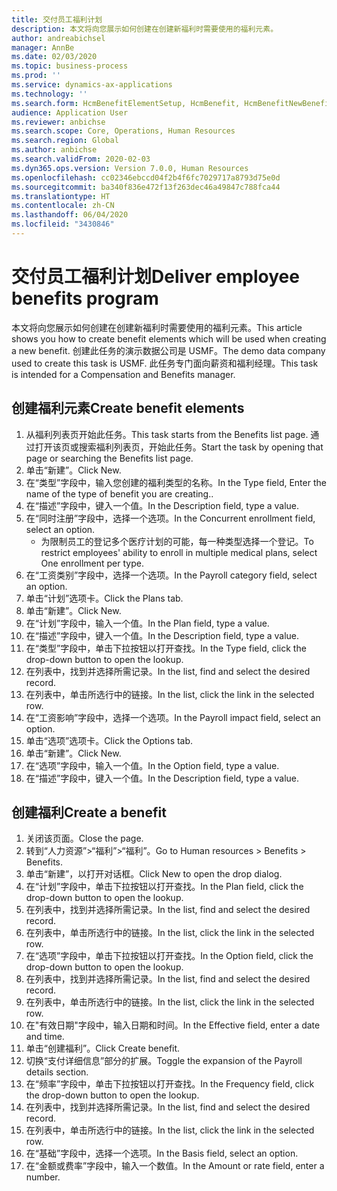 ```yaml
---
title: 交付员工福利计划
description: 本文将向您展示如何创建在创建新福利时需要使用的福利元素。
author: andreabichsel
manager: AnnBe
ms.date: 02/03/2020
ms.topic: business-process
ms.prod: ''
ms.service: dynamics-ax-applications
ms.technology: ''
ms.search.form: HcmBenefitElementSetup, HcmBenefit, HcmBenefitNewBenefit, HcmBenefitPlanLookup, BenefitWorkspace, HcmBenefitSummaryPart
audience: Application User
ms.reviewer: anbichse
ms.search.scope: Core, Operations, Human Resources
ms.search.region: Global
ms.author: anbichse
ms.search.validFrom: 2020-02-03
ms.dyn365.ops.version: Version 7.0.0, Human Resources
ms.openlocfilehash: cc02346ebccd04f2b4f6fc7029717a8793d75e0d
ms.sourcegitcommit: ba340f836e472f13f263dec46a49847c788fca44
ms.translationtype: HT
ms.contentlocale: zh-CN
ms.lasthandoff: 06/04/2020
ms.locfileid: "3430846"
---
```

# <a name="deliver-employee-benefits-program"></a><span data-ttu-id="07dbd-103">交付员工福利计划</span><span class="sxs-lookup"><span data-stu-id="07dbd-103">Deliver employee benefits program</span></span>

<span data-ttu-id="07dbd-104">本文将向您展示如何创建在创建新福利时需要使用的福利元素。</span><span class="sxs-lookup"><span data-stu-id="07dbd-104">This article shows you how to create benefit elements which will be used when creating a new benefit.</span></span> <span data-ttu-id="07dbd-105">创建此任务的演示数据公司是 USMF。</span><span class="sxs-lookup"><span data-stu-id="07dbd-105">The demo data company used to create this task is USMF.</span></span> <span data-ttu-id="07dbd-106">此任务专门面向薪资和福利经理。</span><span class="sxs-lookup"><span data-stu-id="07dbd-106">This task is intended for a Compensation and Benefits manager.</span></span>


## <a name="create-benefit-elements"></a><span data-ttu-id="07dbd-107">创建福利元素</span><span class="sxs-lookup"><span data-stu-id="07dbd-107">Create benefit elements</span></span>
1. <span data-ttu-id="07dbd-108">从福利列表页开始此任务。</span><span class="sxs-lookup"><span data-stu-id="07dbd-108">This task starts from the Benefits list page.</span></span> <span data-ttu-id="07dbd-109">通过打开该页或搜索福利列表页，开始此任务。</span><span class="sxs-lookup"><span data-stu-id="07dbd-109">Start the task by opening that page or searching the Benefits list page.</span></span>
2. <span data-ttu-id="07dbd-110">单击“新建”。</span><span class="sxs-lookup"><span data-stu-id="07dbd-110">Click New.</span></span>
3. <span data-ttu-id="07dbd-111">在“类型”字段中，输入您创建的福利类型的名称。</span><span class="sxs-lookup"><span data-stu-id="07dbd-111">In the Type field, Enter the name of the type of benefit you are creating..</span></span>
4. <span data-ttu-id="07dbd-112">在“描述”字段中，键入一个值。</span><span class="sxs-lookup"><span data-stu-id="07dbd-112">In the Description field, type a value.</span></span>
5. <span data-ttu-id="07dbd-113">在“同时注册”字段中，选择一个选项。</span><span class="sxs-lookup"><span data-stu-id="07dbd-113">In the Concurrent enrollment field, select an option.</span></span>
    * <span data-ttu-id="07dbd-114">为限制员工的登记多个医疗计划的可能，每一种类型选择一个登记。</span><span class="sxs-lookup"><span data-stu-id="07dbd-114">To restrict employees' ability to enroll in multiple medical plans, select One enrollment per type.</span></span>  
6. <span data-ttu-id="07dbd-115">在“工资类别”字段中，选择一个选项。</span><span class="sxs-lookup"><span data-stu-id="07dbd-115">In the Payroll category field, select an option.</span></span>
7. <span data-ttu-id="07dbd-116">单击“计划”选项卡。</span><span class="sxs-lookup"><span data-stu-id="07dbd-116">Click the Plans tab.</span></span>
8. <span data-ttu-id="07dbd-117">单击“新建”。</span><span class="sxs-lookup"><span data-stu-id="07dbd-117">Click New.</span></span>
9. <span data-ttu-id="07dbd-118">在“计划”字段中，输入一个值。</span><span class="sxs-lookup"><span data-stu-id="07dbd-118">In the Plan field, type a value.</span></span>
10. <span data-ttu-id="07dbd-119">在“描述”字段中，键入一个值。</span><span class="sxs-lookup"><span data-stu-id="07dbd-119">In the Description field, type a value.</span></span>
11. <span data-ttu-id="07dbd-120">在“类型”字段中，单击下拉按钮以打开查找。</span><span class="sxs-lookup"><span data-stu-id="07dbd-120">In the Type field, click the drop-down button to open the lookup.</span></span>
12. <span data-ttu-id="07dbd-121">在列表中，找到并选择所需记录。</span><span class="sxs-lookup"><span data-stu-id="07dbd-121">In the list, find and select the desired record.</span></span>
13. <span data-ttu-id="07dbd-122">在列表中，单击所选行中的链接。</span><span class="sxs-lookup"><span data-stu-id="07dbd-122">In the list, click the link in the selected row.</span></span>
14. <span data-ttu-id="07dbd-123">在“工资影响”字段中，选择一个选项。</span><span class="sxs-lookup"><span data-stu-id="07dbd-123">In the Payroll impact field, select an option.</span></span>
15. <span data-ttu-id="07dbd-124">单击“选项”选项卡。</span><span class="sxs-lookup"><span data-stu-id="07dbd-124">Click the Options tab.</span></span>
16. <span data-ttu-id="07dbd-125">单击“新建”。</span><span class="sxs-lookup"><span data-stu-id="07dbd-125">Click New.</span></span>
17. <span data-ttu-id="07dbd-126">在“选项”字段中，输入一个值。</span><span class="sxs-lookup"><span data-stu-id="07dbd-126">In the Option field, type a value.</span></span>
18. <span data-ttu-id="07dbd-127">在“描述”字段中，键入一个值。</span><span class="sxs-lookup"><span data-stu-id="07dbd-127">In the Description field, type a value.</span></span>

## <a name="create-a-benefit"></a><span data-ttu-id="07dbd-128">创建福利</span><span class="sxs-lookup"><span data-stu-id="07dbd-128">Create a benefit</span></span>
1. <span data-ttu-id="07dbd-129">关闭该页面。</span><span class="sxs-lookup"><span data-stu-id="07dbd-129">Close the page.</span></span>
2. <span data-ttu-id="07dbd-130">转到“人力资源”>“福利”>“福利”。</span><span class="sxs-lookup"><span data-stu-id="07dbd-130">Go to Human resources > Benefits > Benefits.</span></span>
3. <span data-ttu-id="07dbd-131">单击“新建”，以打开对话框。</span><span class="sxs-lookup"><span data-stu-id="07dbd-131">Click New to open the drop dialog.</span></span>
4. <span data-ttu-id="07dbd-132">在“计划”字段中，单击下拉按钮以打开查找。</span><span class="sxs-lookup"><span data-stu-id="07dbd-132">In the Plan field, click the drop-down button to open the lookup.</span></span>
5. <span data-ttu-id="07dbd-133">在列表中，找到并选择所需记录。</span><span class="sxs-lookup"><span data-stu-id="07dbd-133">In the list, find and select the desired record.</span></span>
6. <span data-ttu-id="07dbd-134">在列表中，单击所选行中的链接。</span><span class="sxs-lookup"><span data-stu-id="07dbd-134">In the list, click the link in the selected row.</span></span>
7. <span data-ttu-id="07dbd-135">在“选项”字段中，单击下拉按钮以打开查找。</span><span class="sxs-lookup"><span data-stu-id="07dbd-135">In the Option field, click the drop-down button to open the lookup.</span></span>
8. <span data-ttu-id="07dbd-136">在列表中，找到并选择所需记录。</span><span class="sxs-lookup"><span data-stu-id="07dbd-136">In the list, find and select the desired record.</span></span>
9. <span data-ttu-id="07dbd-137">在列表中，单击所选行中的链接。</span><span class="sxs-lookup"><span data-stu-id="07dbd-137">In the list, click the link in the selected row.</span></span>
10. <span data-ttu-id="07dbd-138">在"有效日期"字段中，输入日期和时间。</span><span class="sxs-lookup"><span data-stu-id="07dbd-138">In the Effective field, enter a date and time.</span></span>
11. <span data-ttu-id="07dbd-139">单击“创建福利”。</span><span class="sxs-lookup"><span data-stu-id="07dbd-139">Click Create benefit.</span></span>
12. <span data-ttu-id="07dbd-140">切换“支付详细信息”部分的扩展。</span><span class="sxs-lookup"><span data-stu-id="07dbd-140">Toggle the expansion of the Payroll details section.</span></span>
13. <span data-ttu-id="07dbd-141">在“频率”字段中，单击下拉按钮以打开查找。</span><span class="sxs-lookup"><span data-stu-id="07dbd-141">In the Frequency field, click the drop-down button to open the lookup.</span></span>
14. <span data-ttu-id="07dbd-142">在列表中，找到并选择所需记录。</span><span class="sxs-lookup"><span data-stu-id="07dbd-142">In the list, find and select the desired record.</span></span>
15. <span data-ttu-id="07dbd-143">在列表中，单击所选行中的链接。</span><span class="sxs-lookup"><span data-stu-id="07dbd-143">In the list, click the link in the selected row.</span></span>
16. <span data-ttu-id="07dbd-144">在“基础”字段中，选择一个选项。</span><span class="sxs-lookup"><span data-stu-id="07dbd-144">In the Basis field, select an option.</span></span>
17. <span data-ttu-id="07dbd-145">在“金额或费率”字段中，输入一个数值。</span><span class="sxs-lookup"><span data-stu-id="07dbd-145">In the Amount or rate field, enter a number.</span></span>

